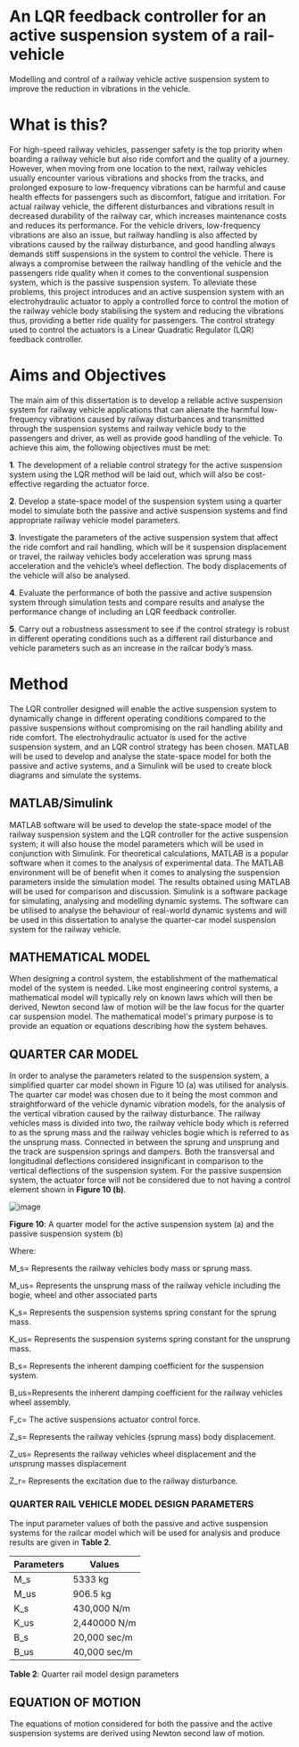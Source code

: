 # An LQR feedback controller for an active suspension system of a rail-vehicle
Modelling and control of a railway vehicle active suspension system to improve the reduction in vibrations in the vehicle. 

# What is this?
For high-speed railway vehicles, passenger safety is the top priority when boarding a railway vehicle but also ride comfort and the quality of a journey. However, when moving from one location to the next, railway vehicles usually encounter various vibrations and shocks from the tracks, and prolonged exposure to low-frequency vibrations can be harmful and cause health effects for passengers such as discomfort, fatigue and irritation. For actual railway vehicle, the different disturbances and vibrations result in decreased durability of the railway car, which increases maintenance costs and reduces its performance. For the vehicle drivers, low-frequency vibrations are also an issue, but railway handling is also affected by vibrations caused by the railway disturbance, and good handling always demands stiff suspensions in the system to control the vehicle. There is always a compromise between the railway handling of the vehicle and the passengers ride quality when it comes to the conventional suspension system, which is the passive suspension system. To alleviate these problems, this project introduces and an active suspension system with an electrohydraulic actuator to apply a controlled force to control the motion of the railway vehicle body stabilising the system and reducing the vibrations thus, providing a better ride quality for passengers. The control strategy used to control the actuators is a Linear Quadratic Regulator (LQR) feedback controller. 

# Aims and Objectives 

The main aim of this dissertation is to develop a reliable active suspension system for railway vehicle applications that can alienate the harmful low-frequency vibrations caused by railway disturbances and transmitted through the suspension systems and railway vehicle body to the passengers and driver, as well as provide good handling of the vehicle. To achieve this aim, the following objectives must be met:

**1**.	The development of a reliable control strategy for the active suspension system using the LQR method will be laid out, which will also be cost-effective regarding the actuator force. 

**2**.	Develop a state-space model of the suspension system using a quarter model to simulate both the passive and active suspension systems and find appropriate railway vehicle model parameters.

**3**.	Investigate the parameters of the active suspension system that affect the ride comfort and rail handling, which will be it suspension displacement or travel, the railway vehicles body acceleration was sprung mass acceleration and the vehicle’s wheel deflection. The body displacements of the vehicle will also be analysed.

**4**.	Evaluate the performance of both the passive and active suspension system through simulation tests and compare results and analyse the performance change of including an LQR feedback controller.

**5**.	Carry out a robustness assessment to see if the control strategy is robust in different operating conditions such as a different rail disturbance and vehicle parameters such as an increase in the railcar body’s mass.

# Method

The LQR controller designed will enable the active suspension system to dynamically change in different operating conditions compared to the passive suspensions without compromising on the rail handling ability and ride comfort. The electrohydraulic actuator is used for the active suspension system, and an LQR control strategy has been chosen. MATLAB will be used to develop and analyse the state-space model for both the passive and active systems, and a Simulink will be used to create block diagrams and simulate the systems.

## MATLAB/Simulink
MATLAB software will be used to develop the state-space model of the railway suspension system and the LQR controller for the active suspension system; it will also house the model parameters which will be used in conjunction with Simulink. For theoretical calculations, MATLAB is a popular software when it comes to the analysis of experimental data. The MATLAB environment will be of benefit when it comes to analysing the suspension parameters inside the simulation model. The results obtained using MATLAB will be used for comparison and discussion. Simulink is a software package for simulating, analysing and modelling dynamic systems. The software can be utilised to analyse the behaviour of real-world dynamic systems and will be used in this dissertation to analyse the quarter-car model suspension system for the railway vehicle.

## MATHEMATICAL MODEL
When designing a control system, the establishment of the mathematical model of the system is needed. Like most engineering control systems, a mathematical model will typically rely on known laws which will then be derived, Newton second law of motion will be the law focus for the quarter car suspension model. The mathematical model's primary purpose is to provide an equation or equations describing how the system behaves.

## QUARTER CAR MODEL
In order to analyse the parameters related to the suspension system, a simplified quarter car model shown in Figure 10 (a)  was utilised for analysis. The quarter car model was chosen due to it being the most common and straightforward of the vehicle dynamic vibration models, for the analysis of the vertical vibration caused by the railway disturbance. The railway vehicles mass is divided into two, the railway vehicle body which is referred to as the sprung mass and the railway vehicles bogie which is referred to as the unsprung mass. Connected in between the sprung and unsprung and the track are suspension springs and dampers.  Both the transversal and longitudinal deflections considered insignificant in comparison to the vertical deflections of the suspension system. For the passive suspension system, the actuator force will not be considered due to not having a control element shown in **Figure 10 (b)**.

![image](https://user-images.githubusercontent.com/73448401/99986119-b6d27900-2da6-11eb-8435-fbf3132f0c3e.png)

**Figure 10**: A quarter model for the active suspension system (a) and the passive suspension system (b)

Where:

M_s= Represents the railway vehicles body mass or sprung mass.

M_us= Represents the unsprung mass of the railway vehicle including the bogie, wheel and other associated parts

K_s= Represents the suspension systems spring constant for the sprung mass.

K_us= Represents the suspension systems spring constant for the unsprung mass.

B_s= Represents the inherent damping coefficient for the suspension system.

B_us=Represents the inherent damping coefficient for the railway vehicles wheel assembly.

F_c= The active suspensions actuator control force.

Z_s= Represents the railway vehicles (sprung mass) body displacement.

Z_us= Represents the railway vehicles wheel displacement and the unsprung masses displacement

Z_r= Represents the excitation due to the railway disturbance.

### QUARTER RAIL VEHICLE MODEL DESIGN PARAMETERS
The input parameter values of both the passive and active suspension systems for the railcar model which will be used for analysis and produce results are given in **Table 2**.

| Parameters | Values       |
|------------|--------------|
| M_s        | 5333 kg      |
| M_us       | 906.5 kg     |
| K_s        | 430,000 N/m  |
| K_us       | 2,440000 N/m |
| B_s        | 20,000 sec/m |
| B_us       | 40,000 sec/m |

**Table 2**: Quarter rail model design parameters

## EQUATION OF MOTION

The equations of motion considered for both the passive and the active suspension systems are derived using Newton second law of motion. 





